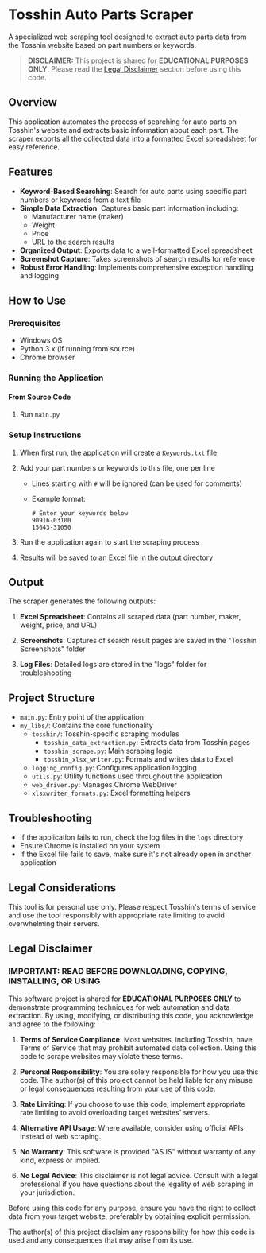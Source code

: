 # Tosshin Auto Parts Scraper

A specialized web scraping tool designed to extract auto parts data from the Tosshin website based on part numbers or keywords.

> **DISCLAIMER:** This project is shared for **EDUCATIONAL PURPOSES ONLY**. Please read the [Legal Disclaimer](#legal-disclaimer) section before using this code.

## Overview

This application automates the process of searching for auto parts on Tosshin's website and extracts basic information about each part. The scraper exports all the collected data into a formatted Excel spreadsheet for easy reference.

## Features

- **Keyword-Based Searching**: Search for auto parts using specific part numbers or keywords from a text file
- **Simple Data Extraction**: Captures basic part information including:
  - Manufacturer name (maker)
  - Weight
  - Price
  - URL to the search results
- **Organized Output**: Exports data to a well-formatted Excel spreadsheet
- **Screenshot Capture**: Takes screenshots of search results for reference
- **Robust Error Handling**: Implements comprehensive exception handling and logging

## How to Use

### Prerequisites

- Windows OS
- Python 3.x (if running from source)
- Chrome browser

### Running the Application

#### From Source Code

1. Run `main.py`

### Setup Instructions

1. When first run, the application will create a `Keywords.txt` file
2. Add your part numbers or keywords to this file, one per line
   - Lines starting with `#` will be ignored (can be used for comments)
   - Example format:

     ```text
     # Enter your keywords below
     90916-03100
     15643-31050
     ```

3. Run the application again to start the scraping process
4. Results will be saved to an Excel file in the output directory

## Output

The scraper generates the following outputs:

1. **Excel Spreadsheet**: Contains all scraped data (part number, maker, weight, price, and URL)

2. **Screenshots**: Captures of search result pages are saved in the "Tosshin Screenshots" folder

3. **Log Files**: Detailed logs are stored in the "logs" folder for troubleshooting

## Project Structure

- `main.py`: Entry point of the application
- `my_libs/`: Contains the core functionality
  - `tosshin/`: Tosshin-specific scraping modules
    - `tosshin_data_extraction.py`: Extracts data from Tosshin pages
    - `tosshin_scrape.py`: Main scraping logic
    - `tosshin_xlsx_writer.py`: Formats and writes data to Excel
  - `logging_config.py`: Configures application logging
  - `utils.py`: Utility functions used throughout the application
  - `web_driver.py`: Manages Chrome WebDriver
  - `xlsxwriter_formats.py`: Excel formatting helpers

## Troubleshooting

- If the application fails to run, check the log files in the `logs` directory
- Ensure Chrome is installed on your system
- If the Excel file fails to save, make sure it's not already open in another application

## Legal Considerations

This tool is for personal use only. Please respect Tosshin's terms of service and use the tool responsibly with appropriate rate limiting to avoid overwhelming their servers.

## Legal Disclaimer

### IMPORTANT: READ BEFORE DOWNLOADING, COPYING, INSTALLING, OR USING

This software project is shared for **EDUCATIONAL PURPOSES ONLY** to demonstrate programming techniques for web automation and data extraction. By using, modifying, or distributing this code, you acknowledge and agree to the following:

1. **Terms of Service Compliance**: Most websites, including Tosshin, have Terms of Service that may prohibit automated data collection. Using this code to scrape websites may violate these terms.

2. **Personal Responsibility**: You are solely responsible for how you use this code. The author(s) of this project cannot be held liable for any misuse or legal consequences resulting from your use of this code.

3. **Rate Limiting**: If you choose to use this code, implement appropriate rate limiting to avoid overloading target websites' servers.

4. **Alternative API Usage**: Where available, consider using official APIs instead of web scraping.

5. **No Warranty**: This software is provided "AS IS" without warranty of any kind, express or implied.

6. **No Legal Advice**: This disclaimer is not legal advice. Consult with a legal professional if you have questions about the legality of web scraping in your jurisdiction.

Before using this code for any purpose, ensure you have the right to collect data from your target website, preferably by obtaining explicit permission.

The author(s) of this project disclaim any responsibility for how this code is used and any consequences that may arise from its use.
